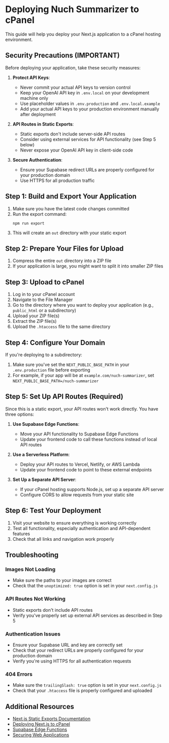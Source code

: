 # Deploying Nuch Summarizer to cPanel

This guide will help you deploy your Next.js application to a cPanel hosting environment.

## Security Precautions (IMPORTANT)

Before deploying your application, take these security measures:

1. **Protect API Keys**: 
   - Never commit your actual API keys to version control
   - Keep your OpenAI API key in `.env.local` on your development machine only
   - Use placeholder values in `.env.production` and `.env.local.example`
   - Add your actual API keys to your production environment manually after deployment

2. **API Routes in Static Exports**:
   - Static exports don't include server-side API routes
   - Consider using external services for API functionality (see Step 5 below)
   - Never expose your OpenAI API key in client-side code

3. **Secure Authentication**:
   - Ensure your Supabase redirect URLs are properly configured for your production domain
   - Use HTTPS for all production traffic

## Step 1: Build and Export Your Application

1. Make sure you have the latest code changes committed
2. Run the export command:
   ```
   npm run export
   ```
3. This will create an `out` directory with your static export

## Step 2: Prepare Your Files for Upload

1. Compress the entire `out` directory into a ZIP file
2. If your application is large, you might want to split it into smaller ZIP files

## Step 3: Upload to cPanel

1. Log in to your cPanel account
2. Navigate to the File Manager
3. Go to the directory where you want to deploy your application (e.g., `public_html` or a subdirectory)
4. Upload your ZIP file(s)
5. Extract the ZIP file(s)
6. Upload the `.htaccess` file to the same directory

## Step 4: Configure Your Domain

If you're deploying to a subdirectory:
1. Make sure you've set the `NEXT_PUBLIC_BASE_PATH` in your `.env.production` file before exporting
2. For example, if your app will be at `example.com/nuch-summarizer`, set `NEXT_PUBLIC_BASE_PATH=/nuch-summarizer`

## Step 5: Set Up API Routes (Required)

Since this is a static export, your API routes won't work directly. You have three options:

1. **Use Supabase Edge Functions**:
   - Move your API functionality to Supabase Edge Functions
   - Update your frontend code to call these functions instead of local API routes

2. **Use a Serverless Platform**:
   - Deploy your API routes to Vercel, Netlify, or AWS Lambda
   - Update your frontend code to point to these external endpoints

3. **Set Up a Separate API Server**:
   - If your cPanel hosting supports Node.js, set up a separate API server
   - Configure CORS to allow requests from your static site

## Step 6: Test Your Deployment

1. Visit your website to ensure everything is working correctly
2. Test all functionality, especially authentication and API-dependent features
3. Check that all links and navigation work properly

## Troubleshooting

### Images Not Loading
- Make sure the paths to your images are correct
- Check that the `unoptimized: true` option is set in your `next.config.js`

### API Routes Not Working
- Static exports don't include API routes
- Verify you've properly set up external API services as described in Step 5

### Authentication Issues
- Ensure your Supabase URL and key are correctly set
- Check that your redirect URLs are properly configured for your production domain
- Verify you're using HTTPS for all authentication requests

### 404 Errors
- Make sure the `trailingSlash: true` option is set in your `next.config.js`
- Check that your `.htaccess` file is properly configured and uploaded

## Additional Resources

- [Next.js Static Exports Documentation](https://nextjs.org/docs/advanced-features/static-html-export)
- [Deploying Next.js to cPanel](https://dev.to/femi_dev/how-to-deploy-your-next-js-app-on-cpanel-shared-hosting-35k5)
- [Supabase Edge Functions](https://supabase.com/docs/guides/functions)
- [Securing Web Applications](https://cheatsheetseries.owasp.org/cheatsheets/Securing_Coding_Practices_Cheat_Sheet.html) 